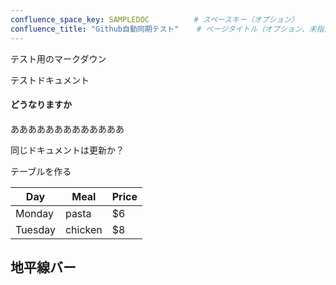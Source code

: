 ```yaml
---
confluence_space_key: SAMPLEDOC          # スペースキー（オプション）
confluence_title: "Github自動同期テスト"    # ページタイトル（オプション、未指定時はファイル名）
---
```


テスト用のマークダウン

テストドキュメント


#### どうなりますか
あああああああああああああ

同じドキュメントは更新か？


テーブルを作る

| Day     | Meal    | Price |
| --------|---------|-------|
| Monday  | pasta   | $6    |
| Tuesday | chicken | $8    |



地平線バー
----
